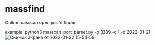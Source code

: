 # massfind
Online masscan open port's finder

example:
python3 masscan_port_parser.py -p 3389 -c 1 -d 2022-01-21
![Снимок экрана от 2022-01-22 15-54-59](https://user-images.githubusercontent.com/30006875/150639393-c9b7ebf8-eb11-414f-9c74-8cc74137bb4e.png)
